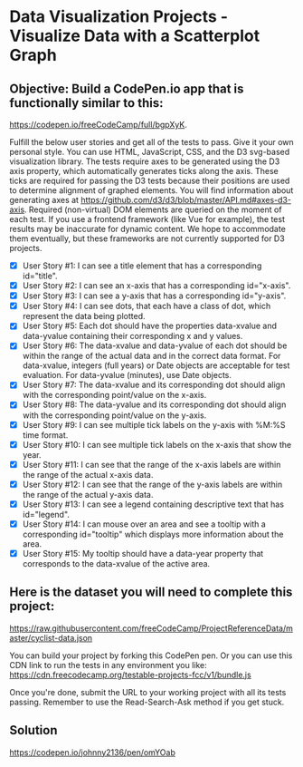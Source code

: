 # Data Visualization Projects - Visualize Data with a Scatterplot Graph

## Objective: Build a CodePen.io app that is functionally similar to this: 
https://codepen.io/freeCodeCamp/full/bgpXyK.

Fulfill the below user stories and get all of the tests to pass. Give it your own personal style.
You can use HTML, JavaScript, CSS, and the D3 svg-based visualization library. The tests require axes to be generated using the D3 axis property, which automatically generates ticks along the axis. These ticks are required for passing the D3 tests because their positions are used to determine alignment of graphed elements. You will find information about generating axes at https://github.com/d3/d3/blob/master/API.md#axes-d3-axis. Required (non-virtual) DOM elements are queried on the moment of each test. If you use a frontend framework (like Vue for example), the test results may be inaccurate for dynamic content. We hope to accommodate them eventually, but these frameworks are not currently supported for D3 projects.

- [X]  User Story #1: I can see a title element that has a corresponding id="title".
- [X]  User Story #2: I can see an x-axis that has a corresponding id="x-axis".
- [X]  User Story #3: I can see a y-axis that has a corresponding id="y-axis".
- [X]  User Story #4: I can see dots, that each have a class of dot, which represent the data being plotted.
- [X]  User Story #5: Each dot should have the properties data-xvalue and data-yvalue containing their corresponding x and y values.
- [X]  User Story #6: The data-xvalue and data-yvalue of each dot should be within the range of the actual data and in the correct data format. For data-xvalue, integers (full years) or Date objects are acceptable for test evaluation. For data-yvalue (minutes), use Date objects.
- [X]  User Story #7: The data-xvalue and its corresponding dot should align with the corresponding point/value on the x-axis.
- [X]  User Story #8: The data-yvalue and its corresponding dot should align with the corresponding point/value on the y-axis.
- [X]  User Story #9: I can see multiple tick labels on the y-axis with %M:%S time format.
- [X]  User Story #10: I can see multiple tick labels on the x-axis that show the year.
- [X]  User Story #11: I can see that the range of the x-axis labels are within the range of the actual x-axis data.
- [X]  User Story #12: I can see that the range of the y-axis labels are within the range of the actual y-axis data.
- [X]  User Story #13: I can see a legend containing descriptive text that has id="legend".
- [X]  User Story #14: I can mouse over an area and see a tooltip with a corresponding id="tooltip" which displays more information about the area.
- [X]  User Story #15: My tooltip should have a data-year property that corresponds to the data-xvalue of the active area.

## Here is the dataset you will need to complete this project:
https://raw.githubusercontent.com/freeCodeCamp/ProjectReferenceData/master/cyclist-data.json

You can build your project by forking this CodePen pen. Or you can use this CDN link to run the tests in any environment you like: https://cdn.freecodecamp.org/testable-projects-fcc/v1/bundle.js

Once you're done, submit the URL to your working project with all its tests passing.
Remember to use the Read-Search-Ask method if you get stuck.

## Solution

https://codepen.io/johnny2136/pen/omYOab      
